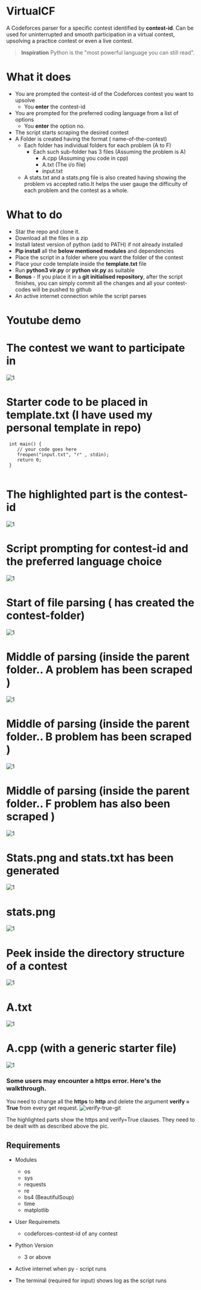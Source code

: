 # VirtualCF
A Codeforces parser for a specific contest identified by **contest-id**. Can be used for uninterrupted and smooth participation in a virtual contest, upsolving a practice contest or even a live contest.

> **Inspiration** 
> Python is the "most powerful language you can still read".

# What it does
* You are prompted the contest-id of the Codeforces contest you want to upsolve
    * You **enter** the contest-id
* You are prompted for the preferred coding language from a list of options
    * You **enter** the option no.
* The script starts scraping the desired contest
* A Folder is created having the format ( name-of-the-contest)
    * Each folder has individual folders for each problem (A to F)
        * Each such sub-folder has 3 files (Assuming the problem is A)
            * A.cpp (Assuming you code in cpp)
            * A.txt (The i/o file)
            * input.txt 
    * A stats.txt and a stats.png file is also created having showing the problem vs accepted ratio.It helps the user gauge the difficulty of each problem and the contest as a whole.

# What to do
* Star the repo and clone it.
* Download all the files in a zip 
* Install latest version of python (add to PATH) if not already installed
* **Pip install** all the **below mentioned modules** and dependencies
* Place the script in a folder where you want the folder of the contest
* Place your code template inside the **template.txt** file
* Run **python3 vir.py** or **python vir.py** as suitable
* **Bonus** - If you place it in a **git initialised repository**, after the script finishes, you can simply commit all the changes and all your contest-codes will be pushed to github
* An active internet connection while the script parses     

# Youtube demo
<!-- [My first youtube tutorial](https://youtu.be/bci2ogajpFI) -->

# The contest we want to participate in
![1](https://user-images.githubusercontent.com/39147514/65833571-5f925f00-e2ef-11e9-9387-bec6c396ab20.png)

# Starter code to be placed in template.txt (I have used my personal template in repo)

```
 int main() {
	// your code goes here
	freopen("input.txt", "r" , stdin);
	return 0;
 }
 
```
# The highlighted part is the contest-id
![1](https://user-images.githubusercontent.com/39147514/65833821-08da5480-e2f2-11e9-8180-ffd731417d9a.png)

# Script prompting for contest-id and the preferred language choice
![1](https://user-images.githubusercontent.com/39147514/65833833-31fae500-e2f2-11e9-880c-6383cb78cb17.png)

# Start of file parsing ( has created the contest-folder)
![1](https://user-images.githubusercontent.com/39147514/65833871-9fa71100-e2f2-11e9-9421-84a4723d9b61.png)

# Middle of parsing (inside the parent folder.. **A** problem has been scraped )
![1](https://user-images.githubusercontent.com/39147514/65833898-f3195f00-e2f2-11e9-934f-efe00230829c.png)

# Middle of parsing (inside the parent folder.. **B** problem has been scraped )
![1](https://user-images.githubusercontent.com/39147514/65833907-1ba15900-e2f3-11e9-98b0-a8053c898214.png)

# Middle of parsing (inside the parent folder.. **F** problem has also been scraped )
![1](https://user-images.githubusercontent.com/39147514/65833918-3e337200-e2f3-11e9-8b40-d81851474465.png)

# Stats.png and stats.txt has been generated
![1](https://user-images.githubusercontent.com/39147514/65833929-5b684080-e2f3-11e9-99d1-d2689f600022.png)

# stats.png
![1](https://user-images.githubusercontent.com/39147514/65833936-7aff6900-e2f3-11e9-9fcb-98bd7d07cf6f.png)

# Peek inside the directory structure of a contest
![1](https://user-images.githubusercontent.com/39147514/65833943-92d6ed00-e2f3-11e9-8259-cbeb47bd8dd3.png)

# A.txt
![1](https://user-images.githubusercontent.com/39147514/65833951-aa15da80-e2f3-11e9-835b-c00cf6fd5e51.png)

# A.cpp (with a generic starter file)
![1](https://user-images.githubusercontent.com/39147514/65833957-c6197c00-e2f3-11e9-8e46-f634657b93e1.png)

### Some users may encounter a https error. Here's the walkthrough.
You need to change all the **https** to **http** and delete the argument **verify = True** from every get request.
![verify-true-git](https://user-images.githubusercontent.com/39147514/65818085-cc442580-e22b-11e9-8e05-bd04eadb6965.png)

The highlighted parts show the https and verify=True clauses. They need to be dealt with as described above the pic.

## Requirements
* Modules
    * os
    * sys
    * requests
    * re
    * bs4 (BeautifulSoup)
    * time
    * matplotlib

* User Requiremets
    * codeforces-contest-id of any contest

* Python Version
    * 3 or above

* Active internet when py - script runs

* The terminal (required for input) shows log as the script runs


